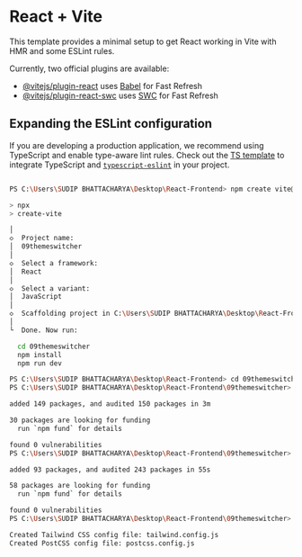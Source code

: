 # React + Vite

This template provides a minimal setup to get React working in Vite with HMR and some ESLint rules.

Currently, two official plugins are available:

- [@vitejs/plugin-react](https://github.com/vitejs/vite-plugin-react/blob/main/packages/plugin-react/README.md) uses [Babel](https://babeljs.io/) for Fast Refresh
- [@vitejs/plugin-react-swc](https://github.com/vitejs/vite-plugin-react-swc) uses [SWC](https://swc.rs/) for Fast Refresh

## Expanding the ESLint configuration

If you are developing a production application, we recommend using TypeScript and enable type-aware lint rules. Check out the [TS template](https://github.com/vitejs/vite/tree/main/packages/create-vite/template-react-ts) to integrate TypeScript and [`typescript-eslint`](https://typescript-eslint.io) in your project.

```sh

PS C:\Users\SUDIP BHATTACHARYA\Desktop\React-Frontend> npm create vite@latest

> npx
> create-vite

│
◇  Project name:
│  09themeswitcher
│
◇  Select a framework:
│  React
│
◇  Select a variant:
│  JavaScript
│
◇  Scaffolding project in C:\Users\SUDIP BHATTACHARYA\Desktop\React-Frontend\09themeswitcher...
│
└  Done. Now run:

  cd 09themeswitcher
  npm install
  npm run dev

PS C:\Users\SUDIP BHATTACHARYA\Desktop\React-Frontend> cd 09themeswitcher
PS C:\Users\SUDIP BHATTACHARYA\Desktop\React-Frontend\09themeswitcher> npm install

added 149 packages, and audited 150 packages in 3m

30 packages are looking for funding
  run `npm fund` for details

found 0 vulnerabilities
PS C:\Users\SUDIP BHATTACHARYA\Desktop\React-Frontend\09themeswitcher> npm install -D tailwindcss@3 postcss autoprefixer

added 93 packages, and audited 243 packages in 55s

58 packages are looking for funding
  run `npm fund` for details

found 0 vulnerabilities
PS C:\Users\SUDIP BHATTACHARYA\Desktop\React-Frontend\09themeswitcher> npx tailwindcss init -p

Created Tailwind CSS config file: tailwind.config.js
Created PostCSS config file: postcss.config.js

```